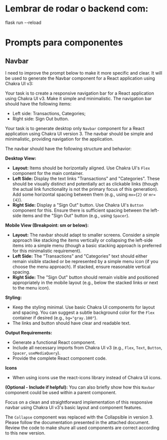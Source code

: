 # Lembrar de rodar o backend com:
flask run --reload



# Prompts para componentes

## Navbar

I need to improve the prompt below to make it more specific and clear. It will be used to generate the Navbar component for a React application using Chakra UI v3:

Your task is to create a responsive navigation bar for a React application using Chakra UI v3. Make it simple and minimalistic.
The navigation bar should have the following items:
- Left side: Transactions, Categories;
- Right side: Sign Out button.




Your task is to generate desktop only `Navbar` component for a React application using Chakra UI version 3. The navbar should be simple and minimalistic, providing navigation for the application.

The navbar should have the following structure and behavior:

**Desktop View:**

* **Layout:** Items should be horizontally aligned. Use Chakra UI's `Flex` component for the main container.
* **Left Side:** Display the text links "Transactions" and "Categories". These should be visually distinct and potentially act as clickable links (though the actual link functionality is not the primary focus of this generation). Add some horizontal spacing between them (e.g., using `mx={2}` or `mr={4}`).
* **Right Side:** Display a "Sign Out" button. Use Chakra UI's `Button` component for this. Ensure there is sufficient spacing between the left-side items and the "Sign Out" button (e.g., using `Spacer`).

**Mobile View (Breakpoint: sm or below):**

* **Layout:** The navbar should adapt to smaller screens. Consider a simple approach like stacking the items vertically or collapsing the left-side items into a simple menu (though a basic stacking approach is preferred for this minimalistic requirement).
* **Left Side:** The "Transactions" and "Categories" text should either remain visible stacked or be represented by a simple menu icon (if you choose the menu approach). If stacked, ensure reasonable vertical spacing.
* **Right Side:** The "Sign Out" button should remain visible and positioned appropriately in the mobile layout (e.g., below the stacked links or next to the menu icon).

**Styling:**

* Keep the styling minimal. Use basic Chakra UI components for layout and spacing. You can suggest a subtle background color for the `Flex` container if desired (e.g., `bg="gray.100"`).
* The links and button should have clear and readable text.

**Output Requirements:**

* Generate a functional React component.
* Include all necessary imports from Chakra UI v3 (e.g., `Flex`, `Text`, `Button`, `Spacer`, `useMediaQuery`).
* Provide the complete React component code.

**Icons**

* When using icons use the react-icons library instead of Chakra UI icons.

**(Optional - Include if helpful):** You can also briefly show how this `Navbar` component could be used within a parent component.

Focus on a clean and straightforward implementation of this responsive navbar using Chakra UI v3's basic layout and component features.



The `Collapse` component was replaced with the Collapsible  in version 3. Please follow the documentation presented in the attached document. Review the code to make shure all used components are correct according to this new version.